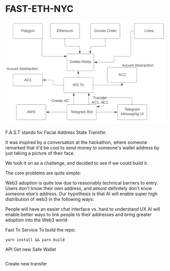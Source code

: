 # FAST-ETH-NYC

![alt text](img.png)




F.A.S.T stands for Facial Address State Transfer.

It was inspired by a conversation at the hackathon, where someone remarked that it'd be cool to send money to someone's wallet address by just taking a picture of their face.

We took it on as a challenge, and decided to see if we could build it.

The core problems are quite simple:

Web3 adoption is quite low due to reasonably technical barriers to entry.
Users don't know their own address, and almost definitely don't know someone else's address.
Our hypothesis is that AI will enable super high distribution of web3 in the following ways:

People will have an easier chat interface vs. hard to understand UX
AI will enable better ways to link people to their addresses and bring greater adoption into the Web3 world

Fast Tx Service
To build the repo:

```
yarn install && yarn build
```

API
Get new Safe Wallet
```
```
Create new transfer










